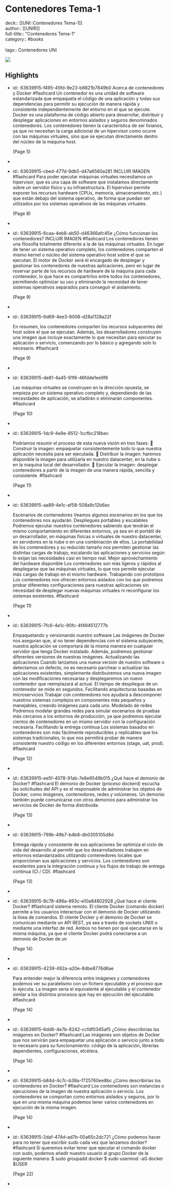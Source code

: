 # Contenedores Tema-1

deck:: [[UNI::Contenedores Tema-1]]\
author:: [[UNIR]]\
full-title:: "Contenedores Tema-1"\
category:: #books\
\
tags:: Contenedores UNI  

![](https://readwise-assets.s3.amazonaws.com/media/uploaded_book_covers/profile_22942/97cc1d28-1745-4233-9c46-fa97ce5566b9.jpg)
## Highlights
- id:: 63639915-f495-45fd-9e23-b8821b7849b0
   Acerca de contenedores y Docker #flashcard 
    Un contenedor es una unidad de software estandarizada que empaqueta el código de una aplicación y todas sus dependencias para permitir su ejecución de manera rápida y consistente independientemente del entorno en el que se ejecute. Docker es una plataforma de código abierto para desarrollar, distribuir y desplegar aplicaciones en entornos aislados y seguros denominados contenedores. Los contenedores tienen la característica de ser livianos, ya que no necesitan la carga adicional de un hipervisor como ocurre con las máquinas virtuales, sino que se ejecutan directamente dentro del núcleo de la máquina host.
  
     (Page 5)
-
- id:: 63639915-cbed-477d-9db5-d47a6560a281
   INCLUIR IMAGEN #flashcard 
    Para poder ejecutar máquinas virtuales necesitamos un hipervisor, que es una capa de software que instalamos directamente sobre un servidor físico y su infraestructura. El hipervisor permite exponer los recursos hardware (CPUs, memoria, almacenamiento, etc.) que están debajo del sistema operativo, de forma que puedan ser utilizados por los sistemas operativos de las máquinas virtuales.
  
     (Page 8)
-
- id:: 63639915-6caa-4eb8-ab50-d46366afc45e
   ¿Cómo funcionan los contenedores?
   INCLUIR IMAGEN #flashcard 
    Los contenedores tienen una filosofía totalmente diferente a la de las máquinas virtuales. En lugar de tener un sistema operativo completo, los contenedores comparten el mismo kernel o núcleo del sistema operativo host sobre el que se ejecutan. El motor de Docker será el encargado de desplegar y gestionar los contenedores de nuestras aplicaciones, pero en lugar de reservar parte de los recursos de hardware de la máquina para cada contenedor, lo que hace es compartirlos entre todos los contenedores, permitiendo optimizar su uso y eliminando la necesidad de tener sistemas operativos separados para conseguir el aislamiento.
  
     (Page 9)
-
- id:: 63639915-6d69-4ee3-8008-d28a1128a22f
  
  En resumen, los contenedores comparten los recursos subyacentes del host sobre el que se ejecutan. Además, los desarrolladores construyen una imagen que incluye exactamente lo que necesitan para ejecutar su aplicación o servicio, comenzando por lo básico y agregando solo lo necesario. #flashcard 
  
  
     (Page 9)
-
- id:: 63639915-de81-4a45-91f6-46fdde1ee9f6
  
  Las máquinas virtuales se construyen en la dirección opuesta, se empieza por un sistema operativo completo y, dependiendo de las necesidades de aplicación, se añadirán o eliminarán componentes. #flashcard 
  
  
     (Page 10)
-
- id:: 63639915-1dc9-4e9e-8512-1ccfbc218bec
  
  Podríamos resumir el proceso de esta nueva visión en tres fases:  Construir la imagen: empaquetar consistentemente todo lo que nuestra aplicación necesita para ser ejecutada.  Distribuir la imagen: haremos disponible la imagen para utilizarla en nuestro datacenter, en la nube o en la maquina local del desarrollador.  Ejecutar la imagen: desplegar contenedores a partir de la imagen de una manera rápida, sencilla y consistente. #flashcard 
  
  
     (Page 11)
-
- id:: 63639915-aa89-4e1c-af58-508a9c12b6ec
  
  Escenarios de contenedores Veamos algunos escenarios en los que los contenedores nos ayudarán. Despliegues portables y escalables Podremos ejecutar nuestros contenedores sabiendo que tendrán el mismo comportamiento en diferentes entornos, ya sea en el portátil de un desarrollador, en máquinas físicas o virtuales de nuestro datacenter, en servidores en la nube o en una combinación de ellos. La portabilidad de los contenedores y su reducido tamaño nos permiten gestionar las distintas cargas de trabajo, escalando las aplicaciones y servicios según lo exijan las necesidades casi en tiempo real. Mejor aprovechamiento del hardware disponible Los contenedores son más ligeros y rápidos al desplegarse que las máquinas virtuales, lo que nos permite ejecutar más cargas de trabajo en el mismo hardware. Trabajando con prototipos Los contenedores nos ofrecen entornos aislados con los que podremos probar diferentes configuraciones para nuestras aplicaciones sin necesidad de desplegar nuevas máquinas virtuales ni reconfigurar los sistemas existentes. #flashcard 
  
  
     (Page 11)
-
- id:: 63639915-7fc6-4e1c-90fc-4f494512777b
  
  Empaquetando y versionando nuestro software Las imágenes de Docker nos aseguran que, al no tener dependencias con el sistema subyacente, nuestra aplicación se comportará de la misma manera en cualquier servidor que tenga Docker instalado. Además, podremos gestionar diferentes versiones de nuestras imágenes. Actualizando las aplicaciones Cuando lanzamos una nueva versión de nuestro software o detectamos un defecto, no es necesario parchear o actualizar las aplicaciones existentes, simplemente distribuiremos una nueva imagen con las modificaciones necesarias y desplegaremos un nuevo contenedor que reemplazará al actual. El tiempo de despliegue de un contenedor se mide en segundos. Facilitando arquitecturas basadas en microservicios Trabajar con contenedores nos ayudará a descomponer nuestros sistemas complejos en componentes más pequeños y manejables, creando imágenes para cada uno. Modelado de redes Podremos modelar grandes redes para simular escenarios de pruebas más cercanos a los entornos de producción, ya que podremos ejecutar cientos de contenedores en un mismo servidor con la configuración necesaria. Facilitando la entrega continua Los sistemas basados en contenedores son más fácilmente reproducibles y replicables que los sistemas tradicionales, lo que nos permitirá probar de manera consistente nuestro código en los diferentes entornos (stage, uat, prod). #flashcard 
  
  
     (Page 12)
-
- id:: 63639915-ee5f-4078-91ab-7e8e6549b015
   ¿Qué hace el demonio de Docker? #flashcard 
    El demonio de Docker (proceso dockerd) escucha las solicitudes del API y es el responsable de administrar los objetos de Docker, como imágenes, contenedores, redes y volúmenes. Un demonio también puede comunicarse con otros demonios para administrar los servicios de Docker de forma distribuida.
  
     (Page 13)
-
- id:: 63639915-799b-49b7-b4b8-db0305105d8d
  
  Entrega rápida y consistente de sus aplicaciones Se optimiza el ciclo de vida del desarrollo al permitir que los desarrolladores trabajen en entornos estandarizados utilizando contenedores locales que proporcionan sus aplicaciones y servicios. Los contenedores son excelentes para la integración continua y los flujos de trabajo de entrega continua (CI / CD). #flashcard 
  
  
     (Page 13)
-
- id:: 63639915-8c78-496a-893c-e10a84802928
   ¿Qué hace el cliente Docker? #flashcard 
    sistema remoto. El cliente Docker (comando docker) permite a los usuarios interactuar con el demonio de Docker utilizando la línea de comandos. El cliente Docker y el demonio de Docker se comunican mediante un API REST, ya sea a través de sockets UNIX o mediante una interfaz de red. Ambos no tienen por qué ejecutarse en la misma máquina, ya que el cliente Docker podrá conectarse a un demonio de Docker de un
  
     (Page 14)
-
- id:: 63639915-4239-492a-a20e-8dbe8776d6ae
  
  Para entender mejor la diferencia entre imágenes y contenedores podemos ver su paralelismo con un fichero ejecutable y el proceso que lo ejecuta. La imagen sería el equivalente al ejecutable y el contenedor similar a los distintos procesos que hay en ejecución del ejecutable. #flashcard 
  
  
     (Page 14)
-
- id:: 63639915-6dd6-4e7b-8242-ccfdf0345af5
   ¿Cómo describirías las imágenes en Docker? #flashcard 
    Las imágenes son objetos de Docker que nos servirán para empaquetar una aplicación o servicio junto a todo lo necesario para su funcionamiento: código de la aplicación, librerías dependientes, configuraciones, etcétera.
  
     (Page 14)
-
- id:: 63639915-b84d-4c7c-b38a-f725760ee8bc
   ¿Cómo describirías los contenedores en Docker? #flashcard 
    Los contenedores son instancias o ejecuciones de la imagen de nuestra aplicación o servicio. Los contenedores se comportan como entornos aislados y seguros, por lo que en una misma máquina podemos tener varios contenedores en ejecución de la misma imagen.
  
     (Page 14)
-
- id:: 63639915-2daf-474d-ad7b-00a65c2dc721
   ¿Cómo podemos hacer para no tener que escribir sudo cada vez que lanzamos docker? #flashcard 
    Si queremos evitar tener que ejecutar el comando docker con sudo, podemos añadir nuestro usuario al grupo Docker de la siguiente manera: $ sudo groupadd docker $ sudo usermod -aG docker $USER
  
     (Page 22)
-